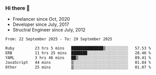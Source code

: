 ### Hi there 👋

- Freelancer since Oct, 2020
- Developer since July, 2017
- Structral Engineer since July, 2012

<!--START_SECTION:waka-->

```txt
From: 22 September 2025 - To: 29 September 2025

Ruby         23 hrs 5 mins   ██████████████▒░░░░░░░░░░   57.53 %
ERB          11 hrs 25 mins  ███████░░░░░░░░░░░░░░░░░░   28.46 %
YAML         3 hrs 46 mins   ██▒░░░░░░░░░░░░░░░░░░░░░░   09.41 %
JavaScript   44 mins         ▒░░░░░░░░░░░░░░░░░░░░░░░░   01.84 %
Other        25 mins         ▒░░░░░░░░░░░░░░░░░░░░░░░░   01.07 %
```

<!--END_SECTION:waka-->
